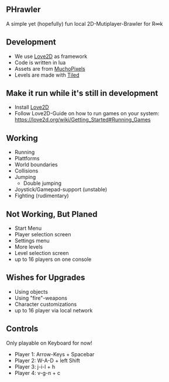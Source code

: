 ## PHrawler
A simple yet (hopefully) fun local 2D-Mutiplayer-Brawler for R∞k 

## Development

- We use [Love2D](https://love2d.org/) as framework
- Code is written in lua
- Assets are from [MuchoPixels](https://www.muchopixels.com)
- Levels are made with [Tiled](https://www.mapeditor.org/)

## Make it run while it's still in development
- Install [Love2D](https://love2d.org/)
- Follow Love2D-Guide on how to run games on your system: https://love2d.org/wiki/Getting_Started#Running_Games

## Working
- Running
- Plattforms
- World boundaries
- Collisions
- Jumping
  - Double jumping
- Joystick/Gamepad-support (unstable)
- Fighting (rudimentary)



## Not Working, But Planed
- Start Menu
- Player selection screen
- Settings menu
- More levels
- Level selection screen
- up to 16 players on one console

## Wishes for Upgrades
- Using objects
- Using "fire"-weapons
- Character customizations
- up to 16 player via local network


## Controls
Only playable on Keyboard for now!
- Player 1: Arrow-Keys + Spacebar
- Player 2: W-A-D + left Shift
- Player 3: j-i-l + h
- Player 4: v-g-n + c


